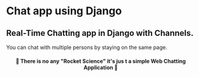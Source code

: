# Chat app using Django
## Real-Time Chatting app in Django with Channels. 
You can chat with multiple persons by staying on the same page.

<h4  align="center"> 🚀 There is no any "Rocket Science" it's jus t a simple Web Chatting Application 🚀 </h4>
